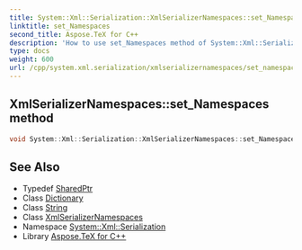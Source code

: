 ```yaml
---
title: System::Xml::Serialization::XmlSerializerNamespaces::set_Namespaces method
linktitle: set_Namespaces
second_title: Aspose.TeX for C++
description: 'How to use set_Namespaces method of System::Xml::Serialization::XmlSerializerNamespaces class in C++.'
type: docs
weight: 600
url: /cpp/system.xml.serialization/xmlserializernamespaces/set_namespaces/
---
```

## XmlSerializerNamespaces::set_Namespaces method




```cpp
void System::Xml::Serialization::XmlSerializerNamespaces::set_Namespaces(const SharedPtr<Collections::Generic::Dictionary<String, String>> &value)
```

## See Also

* Typedef [SharedPtr](../../../system/sharedptr/)
* Class [Dictionary](../../../system.collections.generic/dictionary/)
* Class [String](../../../system/string/)
* Class [XmlSerializerNamespaces](../)
* Namespace [System::Xml::Serialization](../../)
* Library [Aspose.TeX for C++](../../../)
